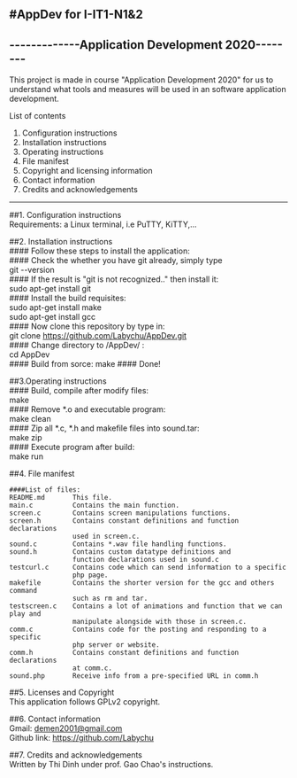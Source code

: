 #AppDev for I-IT1-N1&2
-------------------------------------------------
-------------Application Development 2020--------
-------------------------------------------------

This project is made in course "Application Development 2020"
for us to understand what tools and measures will be used in 
an software application development.

List of contents
1. Configuration instructions
2. Installation instructions
3. Operating instructions
4. File manifest
5. Copyright and licensing information
6. Contact information
7. Credits and acknowledgements

-------------------------------------------------

##1. Configuration instructions  
	Requirements: a Linux terminal, i.e PuTTY, KiTTY,...  

##2. Installation instructions  
	#### Follow these steps to install the application:  
	#### Check the whether you have git already, simply type  
		git --version  
	#### If the result is "git is not recognized.." then install it:  
		sudo apt-get install git  
	#### Install the build requisites:  
		sudo apt-get install make  
		sudo apt-get install gcc		
	#### Now clone this repository by type in:  
		git clone https://github.com/Labychu/AppDev.git  
	#### Change directory to /AppDev/ :  
		cd AppDev  
	#### Build from sorce:
		make
	#### Done!  
  
##3.Operating instructions  
	#### Build, compile after modify files:  
		make  
	#### Remove *.o and executable program:  
		make clean  
	#### Zip all *.c, *.h and makefile files into sound.tar:  
		make zip  
	#### Execute program after build:  
		make run  
  
##4. File manifest  
  
	####List of files:  
	README.md		This file.  
	main.c			Contains the main function.  
	screen.c		Contains screen manipulations functions.  
	screen.h		Contains constant definitions and function declarations 
					used in screen.c.  
	sound.c			Contains *.wav file handling functions.  
	sound.h			Contains custom datatype definitions and 
					function declarations used in sound.c  
	testcurl.c		Contains code which can send information to a specific
					php page.  
	makefile		Contains the shorter version for the gcc and others command
					such as rm and tar.  
	testscreen.c	Contains a lot of animations and function that we can play and 
					manipulate alongside with those in screen.c.  
	comm.c			Contains code for the posting and responding to a specific 
					php server or website.  
	comm.h			Contains constant definitions and function declarations
					at comm.c.
	sound.php		Receive info from a pre-specified URL in comm.h 
  
##5. Licenses and Copyright   
	This application follows GPLv2 copyright.  
  
##6. Contact information  
	Gmail:			demen2001@gmail.com  
	Github link:	https://github.com/Labychu  
  
##7. Credits and acknowledgements  
	Written by Thi Dinh under prof. Gao Chao's instructions.  
